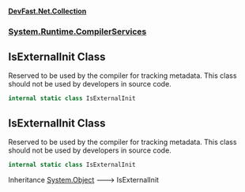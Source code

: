 #### [DevFast.Net.Collection](index.md 'index')
### [System.Runtime.CompilerServices](System.Runtime.CompilerServices.md 'System.Runtime.CompilerServices')

## IsExternalInit Class

Reserved to be used by the compiler for tracking metadata.
This class should not be used by developers in source code.

```csharp
internal static class IsExternalInit
```

## IsExternalInit Class

Reserved to be used by the compiler for tracking metadata.
This class should not be used by developers in source code.

```csharp
internal static class IsExternalInit
```

Inheritance [System.Object](https://docs.microsoft.com/en-us/dotnet/api/System.Object 'System.Object') &#129106; IsExternalInit